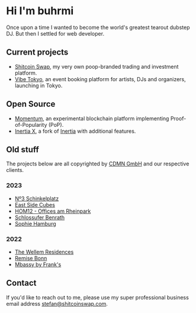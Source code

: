 # Hi I'm buhrmi

Once upon a time I wanted to become the world's greatest tearout dubstep DJ. But then I settled for web developer.

## Current projects

- [Shitcoin Swap](https://www.shitcoinswap.com), my very own poop-branded trading and investment platform.
- [Vibe Tokyo](https://vibe.tokyo), an event booking platform for artists, DJs and organizers, launching in Tokyo.
  
## Open Source

- [Momentum](https://github.com/momentum-foundation/whitepaper), an experimental blockchain platform implementing Proof-of-Popularity (PoP). 
- [Inertia X](https://github.com/buhrmi/inertia), a fork of [Inertia](https://inertiajs.com) with additional features.

## Old stuff

The projects below are all copyrighted by [CDMN GmbH](https://cdmn.de) and our respective clients.

### 2023

- [Nº3 Schinkelplatz](https://no3-schinkelplatz.cdmn.de/en)
- [East Side Cubes](https://www.east-side-cubes.de)
- [HOM12 - Offices am Rheinpark](https://www.hom12.de)
- [Schlossufer Benrath](https://www.schlossufer-benrath.de)
- [Sophie Hamburg](https://sophie.hamburg)

### 2022

- [The Wellem Residences](https://www.thewellemresidences.com)
- [Remise Bonn](https://www.remise-bonn.de)
- [Mbassy by Frank's](https://www.mbassybyfranks.com)

## Contact

If you'd like to reach out to me, please use my super professional business email address stefan@shitcoinswap.com.
